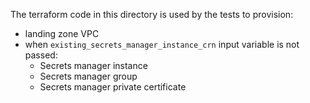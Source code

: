 The terraform code in this directory is used by the tests to provision:
- landing zone VPC
- when `existing_secrets_manager_instance_crn` input variable is not passed:
    - Secrets manager instance
    - Secrets manager group
    - Secrets manager private certificate
